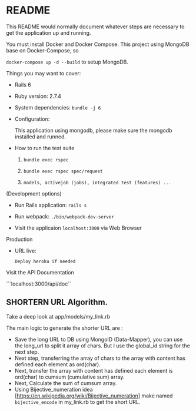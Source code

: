 # README

This README would normally document whatever steps are necessary to get the
application up and running.

You must install Docker and Docker Compose. This project using MongoDB base on Docker-Compose, so

  ```docker-compose up -d --build``` to setup MongoDB.

Things you may want to cover:
* Rails 6

* Ruby version: 2.7.4

* System dependencies: ```bundle -j 6```

* Configuration:
  
  This application using mongodb, please make sure the mongodb installed and runned.

* How to run the test suite 

    
  1. ```bundle exec rspec ```

  2. ```bundle exec rspec spec/request```

  3. ```models, activejob (jobs), integrated test (features) ...```

   
(Development options)
* Run Rails application: 
  ```rails s```

* Run webpack:
  ```./bin/webpack-dev-server```

* Visit the applicaion
  ```localhost:3000``` via Web Browser

Production
* URL live:

  ```Deploy heroku if needed```

Visit the API Documentation

  ```localhost:3000/api/doc``


## SHORTERN URL Algorithm.

Take a deep look at app/models/my_link.rb
  
The main logic to generate the shorter URL are :

  - Save the long URL to DB using MongoID (Data-Mapper), you can use the long_url to split it array of chars. But I use the global_id string for the next step.
  - Next step, transferring the array of chars to the array with content has defined each element as ord(char).
  - Next, transfer the array with content has defined each element is ord(char) to cumsum (cumulative sum) array.
  - Next, Calculate the sum of cumsum array.
  - Using Bijective_numeration idea [https://en.wikipedia.org/wiki/Bijective_numeration] make named `bijective_encode` in my_link.rb to get the short URL.


